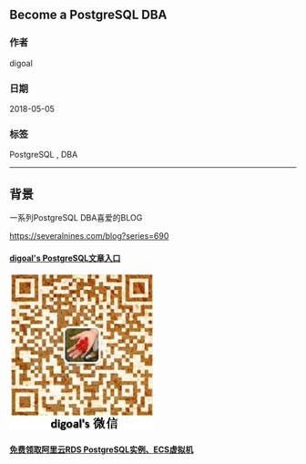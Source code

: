 ## Become a PostgreSQL DBA
  
### 作者  
digoal  
  
### 日期  
2018-05-05  
  
### 标签  
PostgreSQL , DBA 
  
----  
  
## 背景 
一系列PostgreSQL DBA喜爱的BLOG  
  
https://severalnines.com/blog?series=690  
  
  
  
  
  
  
  
  
  
  
  
  
  
  
  
  
#### [digoal's PostgreSQL文章入口](https://github.com/digoal/blog/blob/master/README.md "22709685feb7cab07d30f30387f0a9ae")
  
  
![digoal's weixin](../pic/digoal_weixin.jpg "f7ad92eeba24523fd47a6e1a0e691b59")
  
  
  
  
  
  
  
  
#### [免费领取阿里云RDS PostgreSQL实例、ECS虚拟机](https://www.aliyun.com/database/postgresqlactivity "57258f76c37864c6e6d23383d05714ea")
  
